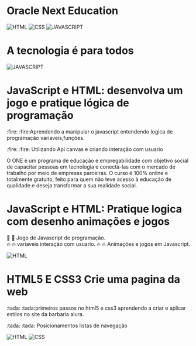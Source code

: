 # Oracle Next Education

![HTML](https://img.shields.io/badge/HTML5-E34F26?style=for-the-badge&logo=html5&logoColor=white)
![CSS](https://img.shields.io/badge/CSS-239120?&style=for-the-badge&logo=css3&logoColor=white)
![JAVASCRIPT](https://img.shields.io/badge/JavaScript-F7DF1E?style=for-the-badge&logo=javascript&logoColor=black)

<h1>A tecnologia é para todos</h1>


![JAVASCRIPT](https://img.shields.io/badge/JavaScript-F7DF1E?style=for-the-badge&logo=javascript&logoColor=black)  
<h1>JavaScript e HTML: desenvolva um jogo e pratique lógica de programação</h1>
<p>:fire: :fire:Aprendendo a manipular o javascript entendendo logica de programação variaveis,funções.</p> 
<p>:fire: :fire: Utilizando Api canvas  e criando interação com usuario</p>

 

<p>O ONE é um programa de educação e empregabilidade com objetivo social de capacitar pessoas em tecnologia e conectá-las com o mercado de trabalho por meio de empresas parceiras.
O curso é 100% online e totalmente gratuito, feito para quem não teve acesso à educação de qualidade e deseja transformar a sua realidade social.</p>


<h1>JavaScript e HTML: Pratique logica com desenho animações e jogos</h1>


:tada: :tada: Jogo de Javascript de programação.</br>
:fire: :fire: variaveis interação com usuario.
:fire: :fire: Animações e jogos em Javascript. 


![HTML](https://img.shields.io/badge/HTML5-E34F26?style=for-the-badge&logo=html5&logoColor=white)
<h1>HTML5 E CSS3  Crie uma pagina da web </h1>
<p>:tada: :tada:primeiros passos no html5 e css3  aprendendo a criar e aplicar estilos no site da barbaria alura.</p>
<p>:tada: :tada: Posicionamentos listas de navegação</p>

![HTML](https://img.shields.io/badge/HTML5-E34F26?style=for-the-badge&logo=html5&logoColor=white)
![CSS](https://img.shields.io/badge/CSS-239120?&style=for-the-badge&logo=css3&logoColor=white)

